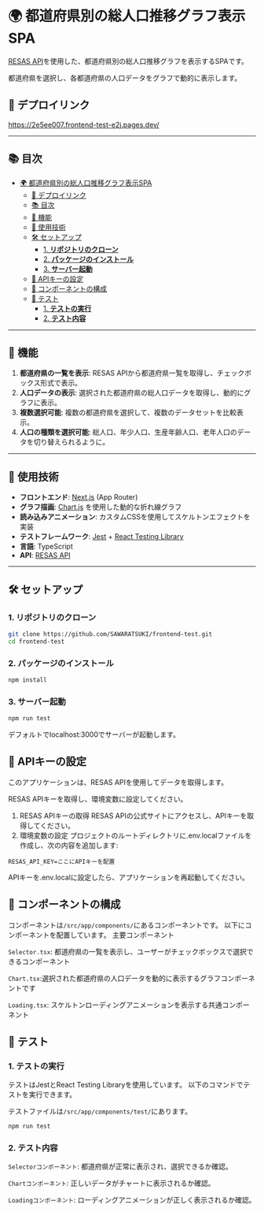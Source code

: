 # 🌍 都道府県別の総人口推移グラフ表示SPA

[RESAS API](https://opendata.resas-portal.go.jp/)を使用した、都道府県別の総人口推移グラフを表示するSPAです。

都道府県を選択し、各都道府県の人口データをグラフで動的に表示します。

## 🚀 デプロイリンク

https://2e5ee007.frontend-test-e2j.pages.dev/

---

## 📚 目次

- [🌍 都道府県別の総人口推移グラフ表示SPA](#-都道府県別の総人口推移グラフ表示spa)
  - [🚀 デプロイリンク](#-デプロイリンク)
  - [📚 目次](#-目次)
  - [🌟 機能](#-機能)
  - [🔧 使用技術](#-使用技術)
  - [🛠️ セットアップ](#️-セットアップ)
    - [1. **リポジトリのクローン**](#1-リポジトリのクローン)
    - [2. **パッケージのインストール**](#2-パッケージのインストール)
    - [3. **サーバー起動**](#3-サーバー起動)
  - [🔑 APIキーの設定](#-apiキーの設定)
  - [🧩 コンポーネントの構成](#-コンポーネントの構成)
  - [🧪 テスト](#-テスト)
    - [1. **テストの実行**](#1-テストの実行)
    - [2. **テスト内容**](#2-テスト内容)

---

## 🌟 機能

1. **都道府県の一覧を表示**: RESAS APIから都道府県一覧を取得し、チェックボックス形式で表示。
2. **人口データの表示**: 選択された都道府県の総人口データを取得し、動的にグラフに表示。
3. **複数選択可能**: 複数の都道府県を選択して、複数のデータセットを比較表示。
4. **人口の種類を選択可能**: 総人口、年少人口、生産年齢人口、老年人口のデータを切り替えられるように。

---

## 🔧 使用技術

- **フロントエンド**: [Next.js](https://nextjs.org/) (App Router)
- **グラフ描画**: [Chart.js](https://www.chartjs.org/) を使用した動的な折れ線グラフ
- **読み込みアニメーション**: カスタムCSSを使用してスケルトンエフェクトを実装
- **テストフレームワーク**: [Jest](https://jestjs.io/) + [React Testing Library](https://testing-library.com/docs/react-testing-library/intro)
- **言語**: TypeScript
- **API**: [RESAS API](https://opendata.resas-portal.go.jp/)

---

## 🛠️ セットアップ

### 1. **リポジトリのクローン**

```bash
git clone https://github.com/SAWARATSUKI/frontend-test.git
cd frontend-test
```

### 2. **パッケージのインストール**

```bash
npm install
```

### 3. **サーバー起動**

```bash
npm run test
```

デフォルトでlocalhost:3000でサーバーが起動します。

## 🔑 APIキーの設定

このアプリケーションは、RESAS APIを使用してデータを取得します。

RESAS APIキーを取得し、環境変数に設定してください。

1. RESAS APIキーの取得
   RESAS APIの公式サイトにアクセスし、APIキーを取得してください。
2. 環境変数の設定
   プロジェクトのルートディレクトリに.env.localファイルを作成し、次の内容を追加します:

```plaintext
RESAS_API_KEY=ここにAPIキーを配置
```

APIキーを.env.localに設定したら、アプリケーションを再起動してください。

## 🧩 コンポーネントの構成

コンポーネントは`/src/app/components/`にあるコンポーネントです。
以下にコンポーネントを配置しています。
主要コンポーネント

`Selector.tsx`:
都道府県の一覧を表示し、ユーザーがチェックボックスで選択できるコンポーネント

`Chart.tsx`:選択された都道府県の人口データを動的に表示するグラフコンポーネントです

`Loading.tsx`: スケルトンローディングアニメーションを表示する共通コンポーネント

## 🧪 テスト

### 1. **テストの実行**

テストはJestとReact Testing Libraryを使用しています。
以下のコマンドでテストを実行できます。

テストファイルは`/src/app/components/test/`にあります。

```bash
npm run test
```

### 2. **テスト内容**

`Selectorコンポーネント`: 都道府県が正常に表示され、選択できるか確認。

`Chartコンポーネント`: 正しいデータがチャートに表示されるか確認。

`Loadingコンポーネント`: ローディングアニメーションが正しく表示されるか確認。
